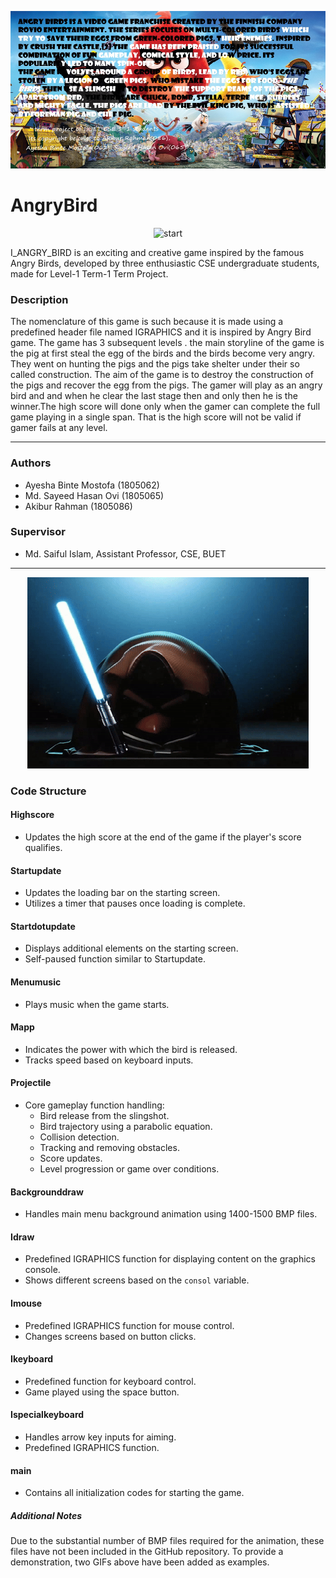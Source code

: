 ![About](about.bmp)


# AngryBird

<p align="center">
  <img src="start.gif" alt="start">
</p>

I_ANGRY_BIRD is an exciting and creative game inspired by the famous Angry Birds, developed by three enthusiastic CSE undergraduate students, made for Level-1 Term-1 Term Project.

### Description
The nomenclature of this game is such because it is made using a predefined header file named IGRAPHICS and it is inspired by Angry Bird game. The game has 3 subsequent levels . the main storyline of the game is the pig at first steal the egg of the birds and the birds become very angry. They went on hunting the pigs and the pigs take shelter under their so called construction. The aim of the game is to destroy the construction of the pigs and recover the egg from the pigs. The gamer will play as an angry bird and and when he clear the last stage then and only then he is the winner.The high score will done only when the gamer can complete the full game playing in a single span. That is the high score will not be valid if gamer fails at any level.

---

### Authors 
- Ayesha Binte Mostofa (1805062)
- Md. Sayeed Hasan Ovi (1805065)
- Akibur Rahman (1805086)

### Supervisor
 - Md. Saiful Islam, Assistant Professor, CSE, BUET

---
<p align="center">
  <img src="intro.gif" alt="intro">
</p>

### Code Structure

#### Highscore
- Updates the high score at the end of the game if the player's score qualifies.

#### Startupdate
- Updates the loading bar on the starting screen.
- Utilizes a timer that pauses once loading is complete.

#### Startdotupdate
- Displays additional elements on the starting screen.
- Self-paused function similar to Startupdate.

#### Menumusic
- Plays music when the game starts.

#### Mapp
- Indicates the power with which the bird is released.
- Tracks speed based on keyboard inputs.

#### Projectile
- Core gameplay function handling:
  - Bird release from the slingshot.
  - Bird trajectory using a parabolic equation.
  - Collision detection.
  - Tracking and removing obstacles.
  - Score updates.
  - Level progression or game over conditions.

#### Backgrounddraw
- Handles main menu background animation using 1400-1500 BMP files.

#### Idraw
- Predefined IGRAPHICS function for displaying content on the graphics console.
- Shows different screens based on the `consol` variable.

#### Imouse
- Predefined IGRAPHICS function for mouse control.
- Changes screens based on button clicks.

#### Ikeyboard
- Predefined function for keyboard control.
- Game played using the space button.

#### Ispecialkeyboard
- Handles arrow key inputs for aiming.
- Predefined IGRAPHICS function.

#### main
- Contains all initialization codes for starting the game.

##### Additional Notes
Due to the substantial number of BMP files required for the animation, these files have not been included in the GitHub repository. To provide a demonstration, two GIFs above have been added as examples.
